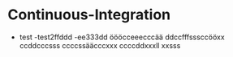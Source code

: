 # Continuous-Integration
- test
-test2ffddd
-ee333dd
öööcceeecccää
ddccfffsssccööxx
ccddcccsss
ccccssääcccxxx
ccccddxxxll
xxsss
